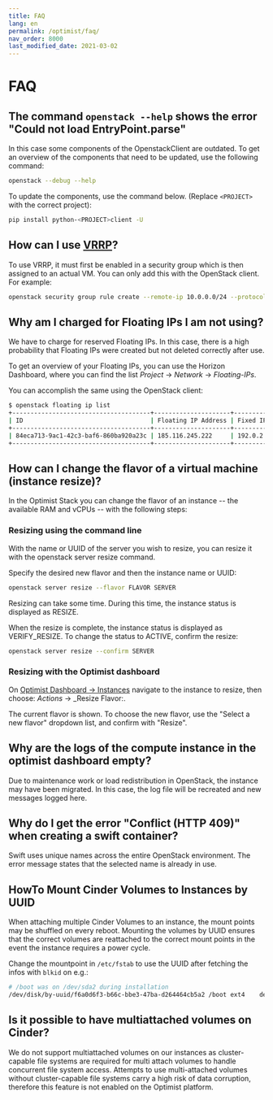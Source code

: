 ```yaml
---
title: FAQ
lang: en
permalink: /optimist/faq/
nav_order: 8000
last_modified_date: 2021-03-02
---
```


# FAQ

## The command `openstack --help` shows the error "Could not load EntryPoint.parse"

In this case some components of the OpenstackClient are outdated. To get an overview of the components that need
to be updated, use the following command:

```bash
openstack --debug --help
```

To update the components, use the command below. (Replace `<PROJECT>` with the correct
project):

```bash
pip install python-<PROJECT>client -U
```

## How can I use [VRRP](https://en.wikipedia.org/wiki/Virtual_Router_Redundancy_Protocol)?

To use VRRP, it must first be enabled in a security group which is then assigned to an actual VM. You can only add this with the
OpenStack client. For example:

```bash
openstack security group rule create --remote-ip 10.0.0.0/24 --protocol vrrp --ethertype IPv4 --ingress  default
```

## Why am I charged for Floating IPs I am not using?

We have to charge for reserved Floating IPs. In this case, there is a high probability that Floating IPs were created but not deleted correctly after use.

To get an overview of your Floating IPs, you can use the Horizon Dashboard, where you can find the list
_Project_ → _Network_ → _Floating-IPs_.

You can accomplish the same using the OpenStack client:

```bash
$ openstack floating ip list
+--------------------------------------+---------------------+------------------+--------------------------------------+--------------------------------------+----------------------------------+
| ID                                   | Floating IP Address | Fixed IP Address | Port                                 | Floating Network                     | Project                          |
+--------------------------------------+---------------------+------------------+--------------------------------------+--------------------------------------+----------------------------------+
| 84eca713-9ac1-42c3-baf6-860ba920a23c | 185.116.245.222     | 192.0.2.7        | a3097883-21cc-49fa-a060-bccc1678ece7 | 54258498-a513-47da-9369-1a644e4be692 | b15cde70d85749689e6568f973bb002  |
+--------------------------------------+---------------------+------------------+--------------------------------------+--------------------------------------+----------------------------------+
```

## How can I change the flavor of a virtual machine (instance resize)?

In the Optimist Stack you can change the flavor of an instance -- the available RAM
and vCPUs -- with the following steps:

### Resizing using the command line

With the name or UUID of the server you wish to resize, you can resize it with the openstack server resize command.

Specify the desired new flavor and then the instance name or UUID:

```bash
openstack server resize --flavor FLAVOR SERVER
```

Resizing can take some time. During this time, the instance status is displayed as RESIZE.

When the resize is complete, the instance status is displayed as VERIFY_RESIZE. To change the status to ACTIVE, confirm the resize:

```bash
openstack server resize --confirm SERVER
```

### Resizing with the Optimist dashboard

On [Optimist Dashboard → Instances](https://dashboard.optimist.innovo.cloud/project/instances/) navigate to the instance to resize, then
choose: _Actions_ → \_Resize Flavor:.

The current flavor is shown. To choose the new flavor, use the "Select a new flavor" dropdown list, and confirm with "Resize".

## Why are the logs of the compute instance in the optimist dashboard empty?

Due to maintenance work or load redistribution in OpenStack, the instance may have been migrated. In this case, the log file will be recreated and new messages logged here.

## Why do I get the error "Conflict (HTTP 409)" when creating a swift container?

Swift uses unique names across the entire OpenStack environment. The error message states that the selected name is already in use.

## HowTo Mount Cinder Volumes to Instances by UUID

When attaching multiple Cinder Volumes to an instance, the mount points may be shuffled on every reboot. Mounting the
volumes by UUID ensures that the correct volumes are reattached to the correct mount points in the event the instance requires a power cycle.

Change the mountpoint in `/etc/fstab` to use the UUID after fetching the infos with `blkid` on e.g.:

```bash
# /boot was on /dev/sda2 during installation
/dev/disk/by-uuid/f6a0d6f3-b66c-bbe3-47ba-d264464cb5a2 /boot ext4    defaults        0       2
```

## Is it possible to have multiattached volumes on Cinder?

We do not support multiattached volumes on our instances as cluster-capable file systems are required for multi attach volumes to handle concurrent file system access.
Attempts to use multi-attached volumes without cluster-capable file systems carry a high risk of data corruption, therefore this feature is not enabled on the Optimist platform.
